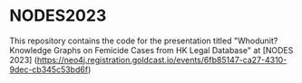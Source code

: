 # NODES2023
This repository contains the code for the presentation titled  "Whodunit? Knowledge Graphs on Femicide Cases from HK Legal Database" at [NODES 2023] (https://neo4j.registration.goldcast.io/events/6fb85147-ca27-4310-9dec-cb345c53bd6f)
